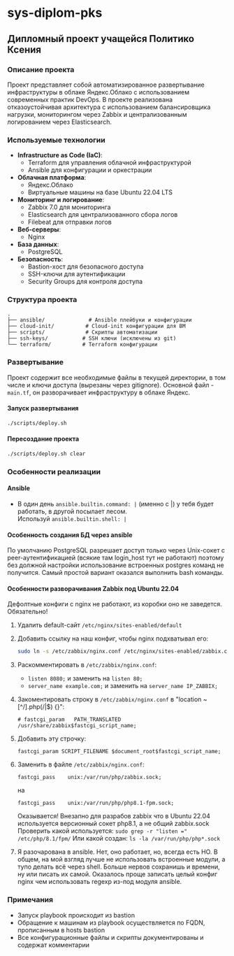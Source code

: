 # sys-diplom-pks
## Дипломный проект учащейся Политико Ксения

### Описание проекта
Проект представляет собой автоматизированное развертывание инфраструктуры в облаке Яндекс.Облако с использованием современных практик DevOps. В проекте реализована отказоустойчивая архитектура с использованием балансировщика нагрузки, мониторингом через Zabbix и централизованным логированием через Elasticsearch.

### Используемые технологии
- **Infrastructure as Code (IaC)**:
  - Terraform для управления облачной инфраструктурой
  - Ansible для конфигурации и оркестрации
- **Облачная платформа**:
  - Яндекс.Облако
  - Виртуальные машины на базе Ubuntu 22.04 LTS
- **Мониторинг и логирование**:
  - Zabbix 7.0 для мониторинга
  - Elasticsearch для централизованного сбора логов
  - Filebeat для отправки логов
- **Веб-серверы**:
  - Nginx
- **База данных**:
  - PostgreSQL
- **Безопасность**:
  - Bastion-хост для безопасного доступа
  - SSH-ключи для аутентификации
  - Security Groups для контроля доступа

### Структура проекта
```
.
├── ansible/              # Ansible плейбуки и конфигурации
├── cloud-init/          # Cloud-init конфигурации для ВМ
├── scripts/             # Скрипты автоматизации
├── ssh-keys/           # SSH ключи (исключены из git)
└── terraform/          # Terraform конфигурации
```

### Развертывание
Проект содержит все необходимые файлы в текущей директории, в том числе и ключи доступа (вырезаны через gitignore). 
Основной файл - `main.tf`, он разворачивает инфраструктуру в облаке Яндекс.

#### Запуск развертывания
```bash
./scripts/deploy.sh
```

#### Пересоздание проекта
```bash
./scripts/deploy.sh clear
```

### Особенности реализации

#### Ansible
- В один день `ansible.builtin.command: |` (именно с |) у тебя будет работать, в другой посылает лесом. \
  Используй `ansible.builtin.shell: |`

#### Особенность создания БД через ansible
По умолчанию PostgreSQL разрешает доступ только через Unix-сокет с peer-аутентификацией (всякие там login_host тут не работают) поэтому без должной настройки использование встроенных postgres команд не получится. Самый простой вариант оказался выполнить bash команды.

#### Особенности разворачивания Zabbix под Ubuntu 22.04
Дефолтные конфиги с nginx не работают, из коробки оно не заведется. 
Обязательно!
1. Удалить default-сайт `/etc/nginx/sites-enabled/default`

2. Добавить ссылку на наш конфиг, чтобы nginx подхватывал его:
   ```bash
   sudo ln -s /etc/zabbix/nginx.conf /etc/nginx/sites-enabled/zabbix.conf
   ```

3. Раскомментировать в `/etc/zabbix/nginx.conf`:
   - `listen 8080;` и заменить на `listen 80;`
   - `server_name example.com;` и заменить на `server_name IP_ZABBIX;`

4. Закоментировать строку в `/etc/zabbix/nginx.conf` в "location ~ [^/]\.php(/|$) {}":
   ```nginx
   # fastcgi_param   PATH_TRANSLATED /usr/share/zabbix$fastcgi_script_name;
   ```

5. Добавить эту строчку: 
   ```nginx
   fastcgi_param SCRIPT_FILENAME $document_root$fastcgi_script_name;
   ```

6. Заменить в файле `/etc/zabbix/nginx.conf`:
   ```nginx
   fastcgi_pass    unix:/var/run/php/zabbix.sock;
   ```
   на 
   ```nginx
   fastcgi_pass    unix:/var/run/php/php8.1-fpm.sock;
   ```
   Оказывается! Внезапно для разрабов zabbix что в Ubuntu 22.04 используется версионный сокет php8.1, а не общий zabbix.sock
   Проверить какой используется: `sudo grep -r "listen =" /etc/php/8.1/fpm/`
   Или какой создан: `ls -la /var/run/php/php*.sock`

7. Я разочарована в ansible. Нет, оно работает, но, всегда есть НО. В общем, на мой взгляд лучше не использовать 
   встроенные модули, а тупо делать всё через shell. Больше нервов сохранишь и времени, ну или писать их самой. 
   Оказалось проще записать целый конфиг nginx чем использовать regexp из-под модуля ansible.

### Примечания
- Запуск playbook происходит из bastion
- Обращение к машинам из playbook осуществляется по FQDN, прописанным в hosts bastion
- Все конфигурационные файлы и скрипты документированы и содержат комментарии
  
  